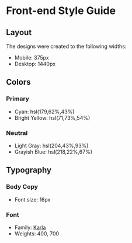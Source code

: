 # Front-end Style Guide

## Layout

The designs were created to the following widths:

- Mobile: 375px
- Desktop: 1440px

## Colors

### Primary

- Cyan: hsl(179,62%,43%)
- Bright Yellow: hsl(71,73%,54%)

### Neutral

- Light Gray: hsl(204,43%,93%)
- Grayish Blue: hsl(218,22%,67%)

## Typography

### Body Copy

- Font size: 16px

### Font

- Family: [Karla](https://fonts.google.com/specimen/Karla)
- Weights: 400, 700
